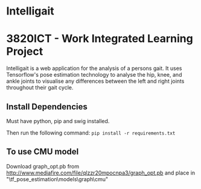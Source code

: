 # Intelligait
# 3820ICT - Work Integrated Learning Project

Intelligait is a web application for the analysis of a persons gait. It uses Tensorflow's pose estimation technology to analyse the hip, knee, and ankle joints to visualise any differences between the left and right joints throughout their gait cycle. 

## Install Dependencies

Must have python, pip and swig installed.

Then run the following command:
`pip install -r requirements.txt`

## To use CMU model

Download graph_opt.pb from http://www.mediafire.com/file/qlzzr20mpocnpa3/graph_opt.pb and place in "\tf_pose_estimation\models\graph\cmu"

